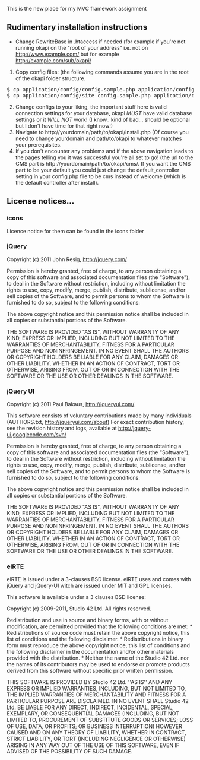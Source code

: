 This is the new place for my MVC framework assignment

## Rudimentary installation instructions
* Change RewriteBase in .htaccess if needed (for example if you're not running okapi on the "root of your address" i.e. not on http://www.example.com/ but for example http://example.com/sub/okapi/
1. Copy config files: (the following commands assume you are in the root of the okapi folder structure.
<pre>
$ cp application/config/config.sample.php application/config/config.php 
$ cp application/config/site_config.sample.php application/config/site_config.php 
</pre>
2. Change configs to your liking, the important stuff here is valid connection settings for your database, okapi _MUST_ have valid database settings or it _WILL NOT_ work! (I know.. kind of bad... should be optional but I don't have time for that right now!) 
3. Navigate to http://yourdomain/path/to/okapi/install.php (Of course you need to change yourdomain and path/to/okapi to whatever matches your prerequisites.
4. If you don't encounter any problems and if the above navigation leads to the pages telling you it was successful you're all set to go! (the url to the CMS part is http://yourdomain/path/to/okapi/cms/. If you want the CMS part to be your default you could just change the default_controller setting in your config.php file to be cms instead of welcome (which is the default controller after install).

## License notices...

### icons

Licence notice for them can be found in the icons folder

### jQuery

Copyright (c) 2011 John Resig, http://jquery.com/

Permission is hereby granted, free of charge, to any person obtaining
a copy of this software and associated documentation files (the
"Software"), to deal in the Software without restriction, including
without limitation the rights to use, copy, modify, merge, publish,
distribute, sublicense, and/or sell copies of the Software, and to
permit persons to whom the Software is furnished to do so, subject to
the following conditions:

The above copyright notice and this permission notice shall be
included in all copies or substantial portions of the Software.

THE SOFTWARE IS PROVIDED "AS IS", WITHOUT WARRANTY OF ANY KIND,
EXPRESS OR IMPLIED, INCLUDING BUT NOT LIMITED TO THE WARRANTIES OF
MERCHANTABILITY, FITNESS FOR A PARTICULAR PURPOSE AND
NONINFRINGEMENT. IN NO EVENT SHALL THE AUTHORS OR COPYRIGHT HOLDERS BE
LIABLE FOR ANY CLAIM, DAMAGES OR OTHER LIABILITY, WHETHER IN AN ACTION
OF CONTRACT, TORT OR OTHERWISE, ARISING FROM, OUT OF OR IN CONNECTION
WITH THE SOFTWARE OR THE USE OR OTHER DEALINGS IN THE SOFTWARE.

### jQuery UI

Copyright (c) 2011 Paul Bakaus, http://jqueryui.com/

This software consists of voluntary contributions made by many
individuals (AUTHORS.txt, http://jqueryui.com/about) For exact
contribution history, see the revision history and logs, available
at http://jquery-ui.googlecode.com/svn/

Permission is hereby granted, free of charge, to any person obtaining
a copy of this software and associated documentation files (the
"Software"), to deal in the Software without restriction, including
without limitation the rights to use, copy, modify, merge, publish,
distribute, sublicense, and/or sell copies of the Software, and to
permit persons to whom the Software is furnished to do so, subject to
the following conditions:

The above copyright notice and this permission notice shall be
included in all copies or substantial portions of the Software.

THE SOFTWARE IS PROVIDED "AS IS", WITHOUT WARRANTY OF ANY KIND,
EXPRESS OR IMPLIED, INCLUDING BUT NOT LIMITED TO THE WARRANTIES OF
MERCHANTABILITY, FITNESS FOR A PARTICULAR PURPOSE AND
NONINFRINGEMENT. IN NO EVENT SHALL THE AUTHORS OR COPYRIGHT HOLDERS BE
LIABLE FOR ANY CLAIM, DAMAGES OR OTHER LIABILITY, WHETHER IN AN ACTION
OF CONTRACT, TORT OR OTHERWISE, ARISING FROM, OUT OF OR IN CONNECTION
WITH THE SOFTWARE OR THE USE OR OTHER DEALINGS IN THE SOFTWARE.

### elRTE

elRTE is issued under a 3-clauses BSD license.
elRTE uses and comes with jQuery and jQuery-UI witch are issued under
MIT and GPL licenses.


This software is available under a 3 clauses BSD license:

Copyright (c) 2009-2011, Studio 42 Ltd.
All rights reserved.

Redistribution and use in source and binary forms, with or without
modification, are permitted provided that the following conditions are met:
    * Redistributions of source code must retain the above copyright
      notice, this list of conditions and the following disclaimer.
    * Redistributions in binary form must reproduce the above copyright
      notice, this list of conditions and the following disclaimer in the
      documentation and/or other materials provided with the distribution.
    * Neither the name of the Studio 42 Ltd. nor the
      names of its contributors may be used to endorse or promote products
      derived from this software without specific prior written permission.

THIS SOFTWARE IS PROVIDED BY Studio 42 Ltd. ''AS IS'' AND ANY
EXPRESS OR IMPLIED WARRANTIES, INCLUDING, BUT NOT LIMITED TO, THE IMPLIED
WARRANTIES OF MERCHANTABILITY AND FITNESS FOR A PARTICULAR PURPOSE ARE
DISCLAIMED. IN NO EVENT SHALL Studio 42 Ltd. BE LIABLE FOR ANY
DIRECT, INDIRECT, INCIDENTAL, SPECIAL, EXEMPLARY, OR CONSEQUENTIAL DAMAGES
(INCLUDING, BUT NOT LIMITED TO, PROCUREMENT OF SUBSTITUTE GOODS OR SERVICES;
LOSS OF USE, DATA, OR PROFITS; OR BUSINESS INTERRUPTION) HOWEVER CAUSED AND
ON ANY THEORY OF LIABILITY, WHETHER IN CONTRACT, STRICT LIABILITY, OR TORT
(INCLUDING NEGLIGENCE OR OTHERWISE) ARISING IN ANY WAY OUT OF THE USE OF THIS
SOFTWARE, EVEN IF ADVISED OF THE POSSIBILITY OF SUCH DAMAGE.
